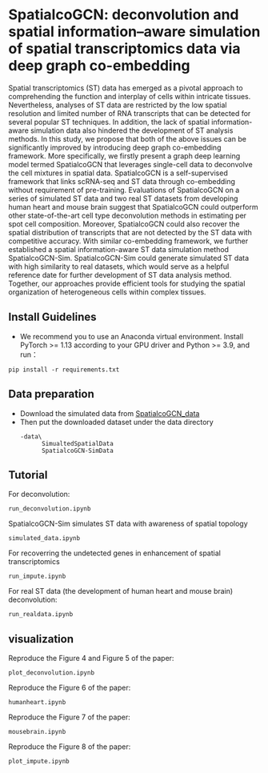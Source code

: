 # SpatialcoGCN: deconvolution and spatial information–aware simulation of spatial transcriptomics data via deep graph co-embedding
Spatial transcriptomics (ST) data has emerged as a pivotal approach to comprehending the function and interplay of cells within intricate tissues. Nevertheless, analyses of ST data are restricted by the low spatial resolution and limited number of RNA transcripts that can be detected for several popular ST techniques. In addition, the lack of spatial information-aware simulation data also hindered the development of ST analysis methods. In this study, we propose that both of the above issues can be significantly improved by introducing deep graph co-embedding framework. More specifically, we firstly present a graph deep learning model termed SpatialcoGCN that leverages single-cell data to deconvolve the cell mixtures in spatial data. SpatialcoGCN is a self-supervised framework that links scRNA-seq and ST data through co-embedding without requirement of pre-training. Evaluations of SpatialcoGCN on a series of simulated ST data and two real ST datasets from developing human heart and mouse brain suggest that SpatialcoGCN could outperform other state-of-the-art cell type deconvolution methods in estimating per spot cell composition. Moreover, SpatialcoGCN could also recover the spatial distribution of transcripts that are not detected by the ST data with competitive accuracy. With similar co-embedding framework, we further established a spatial information-aware ST data simulation method SpatialcoGCN-Sim. SpatialcoGCN-Sim could generate simulated ST data with high similarity to real datasets, which would serve as a helpful reference date for further development of ST data analysis method. Together, our approaches provide efficient tools for studying the spatial organization of heterogeneous cells within complex tissues.
## Install Guidelines
* We recommend you to use an Anaconda virtual environment. Install PyTorch >= 1.13 according to your GPU driver and Python >= 3.9, and run：

```
pip install -r requirements.txt
```
## Data preparation
* Download the simulated data from [SpatialcoGCN_data](https://figshare.com/articles/dataset/SpatialcoGCN_data/22682611) 
* Then put the downloaded dataset under the data directory
  ```
  -data\
        SimualtedSpatialData
        SpatialcoGCN-SimData
  ```
## Tutorial
For deconvolution:
  ```
  run_deconvolution.ipynb
  ```

SpatialcoGCN-Sim simulates ST data with awareness of spatial topology
  ```
  simulated_data.ipynb
  ```

For recoverring the undetected genes in enhancement of spatial transcriptomics
  ```
  run_impute.ipynb
  ```
For real ST data (the development of human heart and mouse brain) deconvolution:
  ```
  run_realdata.ipynb
  ```
  
## visualization
Reproduce the Figure 4 and Figure 5 of the paper:
  ```
  plot_deconvolution.ipynb
  ```
Reproduce the Figure 6 of the paper:
  ```
  humanheart.ipynb
  ```
  
Reproduce the Figure 7 of the paper:
  ```
  mousebrain.ipynb
  ```
  
Reproduce the Figure 8 of the paper:
  ```
  plot_impute.ipynb
  ```

